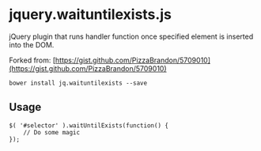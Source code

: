 # jquery.waituntilexists.js

jQuery plugin that runs handler function once specified element is inserted into the DOM.

Forked from: [https://gist.github.com/PizzaBrandon/5709010](https://gist.github.com/PizzaBrandon/5709010)

```
bower install jq.waituntilexists --save
```

## Usage

```
$( '#selector' ).waitUntilExists(function() {
	// Do some magic
});

